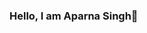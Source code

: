 ### Hello, I am Aparna Singh👋

<!--
**aparnasingh2909/aparnasingh2909** is a ✨ _special_ ✨ repository because its `README.md` (this file) appears on your GitHub profile.

Here are some ideas to get you started:

- 🔭 I’m currently working on ...
- 🌱 I’m currently learning competitive programming, android development and web development.
- 👯 I’m looking to collaborate on ...
- 🤔 I’m looking for help with ...
- 💬 Ask me about ...
- 📫 How to reach me: LinkedIn:https://www.linkedin.com/in/aparna-singh-8757a71b8 , Instagram:https://www.instagram.com/aparna_singh_2909/ 
- 😄 Pronouns: ...
- ⚡ Fun fact: ...
-->
